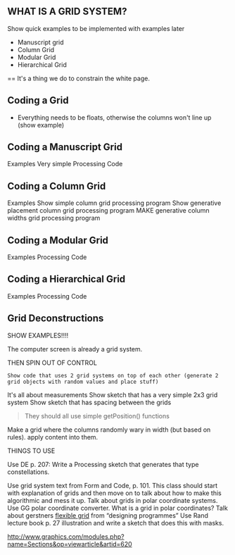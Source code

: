 WHAT IS A GRID SYSTEM?
----------------------

Show quick examples to be implemented with examples later
- Manuscript grid
- Column Grid
- Modular Grid
- Hierarchical Grid

== It's a thing we do to constrain the white page.

Coding a Grid
-------------

* Everything needs to be floats, otherwise the columns won't line up (show example)

Coding a Manuscript Grid
------------------------
Examples
Very simple Processing Code


Coding a Column Grid
--------------------
Examples
Show simple column grid processing program
Show generative placement column grid processing program
MAKE generative column widths grid processing program


Coding a Modular Grid
---------------------
Examples
Processing Code


Coding a Hierarchical Grid
--------------------------
Examples
Processing Code


Grid Deconstructions
--------------------

SHOW EXAMPLES!!!!

The computer screen is already a grid system.

THEN SPIN OUT OF CONTROL
	
	Show code that uses 2 grid systems on top of each other (generate 2 grid objects with random values and place stuff)

It's all about measurements
Show sketch that has a very simple 2x3 grid system
Show sketch that has spacing between the grids
> They should all use simple getPosition() functions

Make a grid where the columns randomly wary in width (but based on rules). apply content into them.



THINGS TO USE

Use DE p. 207: Write a Processing sketch that generates that type constellations.

Use grid system text from Form and Code, p. 101.
This class should start with explanation of grids and then move on to talk about how to make this algorithmic and mess it up.
Talk about grids in polar coordinate systems. Use GG polar coordinate converter. What is a grid in polar coordinates?
Talk about gerstners [flexible grid](http://www.aisleone.net/2010/design/celebrating-karl-gerstner/) from “designing programmes”
Use Rand lecture book p. 27 illustration and write a sketch that does this with masks.

http://www.graphics.com/modules.php?name=Sections&op=viewarticle&artid=620